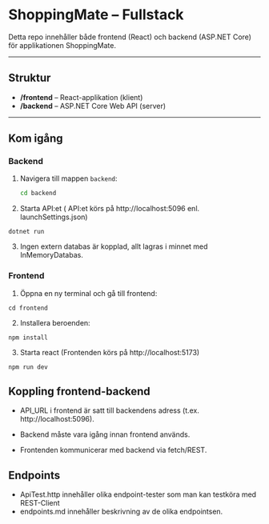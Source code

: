 # ShoppingMate – Fullstack

Detta repo innehåller både frontend (React) och backend (ASP.NET Core) för applikationen ShoppingMate.

---

## Struktur

- **/frontend** – React-applikation (klient)
- **/backend** – ASP.NET Core Web API (server)

---

## Kom igång

### Backend

1. Navigera till mappen `backend`:
   ```bash
   cd backend
   ```
2. Starta API:et ( API:et körs på http://localhost:5096 enl. launchSettings.json)
 ```
 dotnet run
 ```

3. Ingen extern databas är kopplad, allt lagras i minnet med InMemoryDatabas.


### Frontend

1. Öppna en ny terminal och gå till frontend:
```
cd frontend
```
2. Installera beroenden:
```
npm install
```

3. Starta react (Frontenden körs på http://localhost:5173)
```
npm run dev
```

## Koppling frontend-backend

- API_URL i frontend är satt till backendens adress (t.ex. http://localhost:5096).

- Backend måste vara igång innan frontend används.

- Frontenden kommunicerar med backend via fetch/REST.

## Endpoints

- ApiTest.http innehåller olika endpoint-tester som man kan testköra med REST-Client
- endpoints.md innehåller beskrivning av de olika endpointsen. 